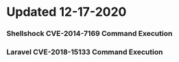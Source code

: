 # Updated 12-17-2020

### Shellshock CVE-2014-7169 Command Execution

### Laravel CVE-2018-15133 Command Execution
